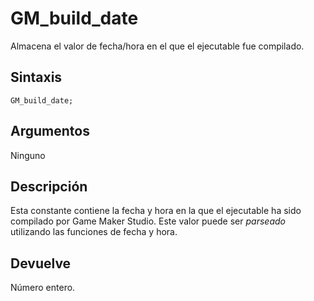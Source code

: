 # GM_build_date

Almacena el valor de fecha/hora en el que el ejecutable fue compilado.

## Sintaxis

  
```gml  
GM_build_date;  
```  

## Argumentos

Ninguno

## Descripción

Esta constante contiene la fecha y hora en la que el ejecutable ha sido compilado por Game Maker Studio. Este valor puede ser _parseado_ utilizando las funciones de fecha y hora.

## Devuelve

Número entero.